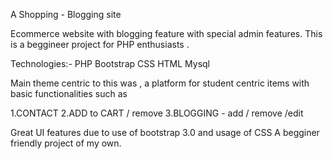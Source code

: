 A Shopping - Blogging site

Ecommerce website with blogging feature with special admin features.
This is a beggineer project for PHP enthusiasts .

Technologies:-
PHP 
Bootstrap
CSS
HTML
Mysql


Main theme centric to this was , a platform for student centric items with basic functionalities such as 

1.CONTACT 
2.ADD to CART / remove 
3.BLOGGING - add / remove /edit


Great UI features due to use of bootstrap 3.0 and usage of CSS
A begginer friendly project of my own.
